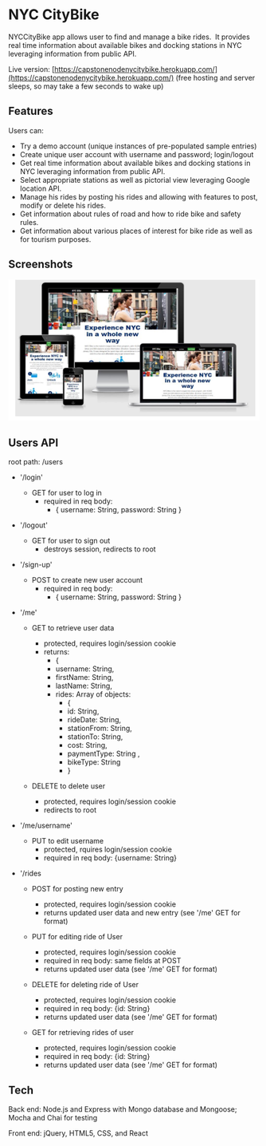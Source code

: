 # NYC CityBike #

NYCCityBike app allows user to find and manage a bike rides. 
It provides real time information about available bikes and docking stations in NYC leveraging information from public API.

Live version: [https://capstonenodenycitybike.herokuapp.com/](https://capstonenodenycitybike.herokuapp.com/)
(free hosting and server sleeps, so may take a few seconds to wake up)
## Features ##

Users can:

- Try a demo account (unique instances of pre-populated sample entries)
- Create unique user account with username and password; login/logout
- Get real time information about available bikes and docking stations in NYC leveraging information from public API.
- Select appropriate stations as well as pictorial view leveraging Google location API.
- Manage his rides by posting his rides and allowing with features to post, modify or delete his rides.
- Get information  about rules of road and how to ride bike and safety rules.
- Get information about various places of interest for bike ride as well as for tourism purposes.


## Screenshots ##

![](https://github.com/surbhiguptasai/portfolio/blob/master/images/nycbikeR2.jpg)

## Users API ##

root path: /users

- '/login' 

	- GET for user to log in
		- required in req body:
			- { username: String, password: String }

- '/logout'

	- GET for user to sign out
		- destroys session, redirects to root

- '/sign-up'

	- POST to create new user account
		- required in req body:
			- { username: String, password: String }

- '/me'

	- GET to retrieve user data
		- protected, requires login/session cookie
		- returns:
			- { 
			- username: String,
			- firstName: String,
			- lastName: String,
			- rides: Array of objects:
				- { 
				- id: String,
				- rideDate: String,
				- stationFrom: String,
				- stationTo: String,
				- cost: String,
				- paymentType: String ,
				- bikeType: String
				- }
				
	- DELETE to delete user
		- protected, requires login/session cookie
		- redirects to root
				
- '/me/username'

	- PUT to edit username
		- protected, rquires login/session cookie
		- required in req body: {username: String}


- '/rides

	- POST for posting new entry
		- protected, requires login/session cookie
		- returns updated user data and new entry (see '/me' GET for format)

	- PUT for editing ride of User
		- protected, requires login/session cookie
		- required in req body: same fields at POST
		- returns updated user data (see '/me' GET for format)
	
	- DELETE for deleting ride of User
		- protected, requires login/session cookie
		- required in req body: {id: String}
		- returns updated user data (see '/me' GET for format)
		
	- GET for retrieving rides of user
        - protected, requires login/session cookie
        - required in req body: {id: String}
        - returns updated user data (see '/me' GET for format)


## Tech ##

Back end: Node.js and Express with Mongo database and Mongoose; Mocha and Chai for testing

Front end: jQuery,  HTML5, CSS, and React

